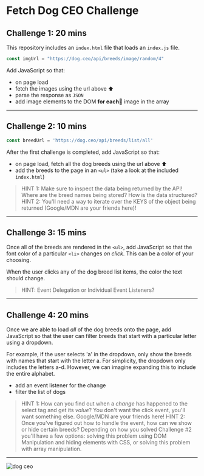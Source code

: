 # Fetch Dog CEO Challenge

## Challenge 1: 20 mins

This repository includes an `index.html` file that loads an `index.js` file.

```js
const imgUrl = "https://dog.ceo/api/breeds/image/random/4"
```

Add JavaScript so that:

- on page load
- fetch the images using the url above ⬆️
- parse the response as `JSON`
- add image elements to the DOM **for each**🤔 image in the array

---

## Challenge 2: 10 mins

```js
const breedUrl = 'https://dog.ceo/api/breeds/list/all'
```

After the first challenge is completed, add JavaScript so that:

- on page load, fetch all the dog breeds using the url above ⬆️
- add the breeds to the page in an `<ul>` (take a look at the included `index.html`)

> HINT 1: Make sure to inspect the data being returned by the API! Where are the breed names being stored? How is the data structured?
> HINT 2: You'll need a way to iterate over the KEYS of the object being returned (Google/MDN are your friends here)!

---

## Challenge 3: 15 mins

Once all of the breeds are rendered in the `<ul>`, add JavaScript so that the font color of a particular `<li>` changes _on click_. This can be a color of your choosing.

When the user clicks any of the dog breed list items, the color the text should change.

> HINT: Event Delegation or Individual Event Listeners?

---

## Challenge 4: 20 mins

Once we are able to load _all_ of the dog breeds onto the page, add JavaScript so that the user can filter breeds that start with a particular letter using a dropdown.

For example, if the user selects 'a' in the dropdown, only show the breeds with names that start with the letter a. For simplicity, the dropdown only includes the letters a-d. However, we can imagine expanding this to include the entire alphabet.

- add an event listener for the change
- filter the list of dogs

> HINT 1: How can you find out when a *change* has happened to the select tag and get its *value*? You don't want the click event, you'll want something else. Google/MDN are your friends here!
> HINT 2: Once you've figured out how to handle the event, how can we show or hide certain breeds? Depending on how you solved Challenge #2 you'll have a few options: solving this problem using DOM Manipulation and hiding elements with CSS, or solving this problem with array manipulation.

---

![dog ceo](https://dog.ceo/img/dog.jpg)

